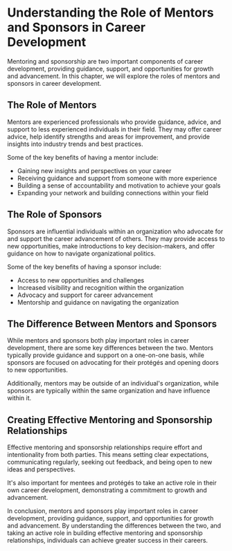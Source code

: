 Understanding the Role of Mentors and Sponsors in Career Development
===============================================================================================

Mentoring and sponsorship are two important components of career development, providing guidance, support, and opportunities for growth and advancement. In this chapter, we will explore the roles of mentors and sponsors in career development.

The Role of Mentors
-------------------

Mentors are experienced professionals who provide guidance, advice, and support to less experienced individuals in their field. They may offer career advice, help identify strengths and areas for improvement, and provide insights into industry trends and best practices.

Some of the key benefits of having a mentor include:

* Gaining new insights and perspectives on your career
* Receiving guidance and support from someone with more experience
* Building a sense of accountability and motivation to achieve your goals
* Expanding your network and building connections within your field

The Role of Sponsors
--------------------

Sponsors are influential individuals within an organization who advocate for and support the career advancement of others. They may provide access to new opportunities, make introductions to key decision-makers, and offer guidance on how to navigate organizational politics.

Some of the key benefits of having a sponsor include:

* Access to new opportunities and challenges
* Increased visibility and recognition within the organization
* Advocacy and support for career advancement
* Mentorship and guidance on navigating the organization

The Difference Between Mentors and Sponsors
-------------------------------------------

While mentors and sponsors both play important roles in career development, there are some key differences between the two. Mentors typically provide guidance and support on a one-on-one basis, while sponsors are focused on advocating for their protégés and opening doors to new opportunities.

Additionally, mentors may be outside of an individual's organization, while sponsors are typically within the same organization and have influence within it.

Creating Effective Mentoring and Sponsorship Relationships
----------------------------------------------------------

Effective mentoring and sponsorship relationships require effort and intentionality from both parties. This means setting clear expectations, communicating regularly, seeking out feedback, and being open to new ideas and perspectives.

It's also important for mentees and protégés to take an active role in their own career development, demonstrating a commitment to growth and advancement.

In conclusion, mentors and sponsors play important roles in career development, providing guidance, support, and opportunities for growth and advancement. By understanding the differences between the two, and taking an active role in building effective mentoring and sponsorship relationships, individuals can achieve greater success in their careers.
